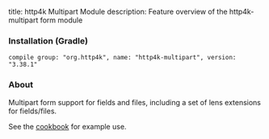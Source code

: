 title: http4k Multipart Module
description: Feature overview of the http4k-multipart form module

### Installation (Gradle)
```compile group: "org.http4k", name: "http4k-multipart", version: "3.38.1"```

### About

Multipart form support for fields and files, including a set of lens extensions for fields/files.

See the [cookbook](/cookbook/multipart_forms/) for example use.
